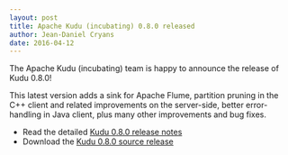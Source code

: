 ```yaml
---
layout: post
title: Apache Kudu (incubating) 0.8.0 released
author: Jean-Daniel Cryans
date: 2016-04-12
---
```

The Apache Kudu (incubating) team is happy to announce the release of Kudu
0.8.0!

This latest version adds a sink for Apache Flume, partition pruning in the C++
client and related improvements on the server-side, better error-handling in Java
client, plus many other improvements and bug fixes.

* Read the detailed [Kudu 0.8.0 release notes](http://getkudu.io/releases/0.8.0/docs/release_notes.html)
* Download the [Kudu 0.8.0 source release](http://getkudu.io/releases/0.8.0/)
